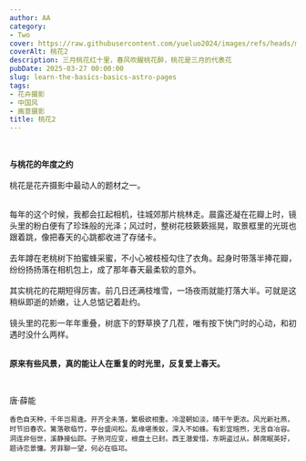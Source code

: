```yaml
---
author: AA
category:
- Two
cover: https://raw.githubusercontent.com/yueluo2024/images/refs/heads/main/20250327%E6%A1%83%E8%8A%B1/QNC_5014x%20%E6%8B%B7%E8%B4%9D.jpg
coverAlt: 桃花2
description: 三月桃花红十里，春风吹醒桃花醉，桃花是三月的代表花
pubDate: 2025-03-27 00:00:00
slug: learn-the-basics-basics-astro-pages
tags:
- 花卉摄影
- 中国风
- 画意摄影
title: 桃花2
---
```

<br/>

**与桃花的年度之约**  
<br/>
桃花是花卉摄影中最动人的题材之一。 

<br/>
每年的这个时候，我都会扛起相机，往城郊那片桃林走。晨露还凝在花瓣上时，镜头里的粉白便有了珍珠般的光泽；风过时，整树花枝簌簌摇晃，取景框里的光斑也跟着跳，像把春天的心跳都收进了存储卡。<br/>

<br/>
去年蹲在老桃树下拍蜜蜂采蜜，不小心被枝桠勾住了衣角。起身时带落半捧花瓣，纷纷扬扬落在相机包上，成了那年春天最柔软的意外。<br/>

<br/>
其实桃花的花期短得厉害。前几日还满枝堆雪，一场夜雨就能打落大半。可就是这稍纵即逝的娇嫩，让人总惦记着赴约。<br/>

<br/>
镜头里的花影一年年重叠，树底下的野草换了几茬，唯有按下快门时的心动，和初遇时没什么两样。<br/>

<br/>


**原来有些风景，真的能让人在重复的时光里，反复爱上春天。**

<br/>


唐·薛能
```
香色自天种，千年岂易逢。开齐全未落，繁极欲相重。冷湿朝如淡，晴干午更浓。风光新社燕，时节旧春农。篱落欹临竹，亭台盛间松。乱缘堪羡蚁，深入不如蜂。有影宜暄煦，无言自冶容。洞连非俗世，溪静接仙踪。子熟河应变，根盘土已封。西王潜爱惜，东朔盗过从。醉席眠英好，题诗恋景慵。芳菲聊一望，何必在临邛。
```


<br/>